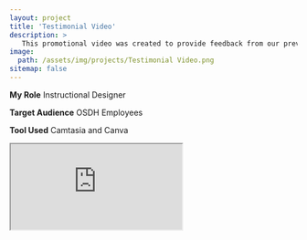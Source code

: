 ```yaml
---
layout: project
title: 'Testimonial Video'
description: >
   This promotional video was created to provide feedback from our previous training sessions.
image: 
  path: /assets/img/projects/Testimonial Video.png
sitemap: false
---
```


**My Role** Instructional Designer

**Target Audience**  OSDH Employees

**Tool Used** Camtasia and Canva  <br />

<div class="container">
  <iframe class="responsive-iframe" src="https://www.youtube.com/embed/tgbNymZ7vqY"></iframe>
</div>

